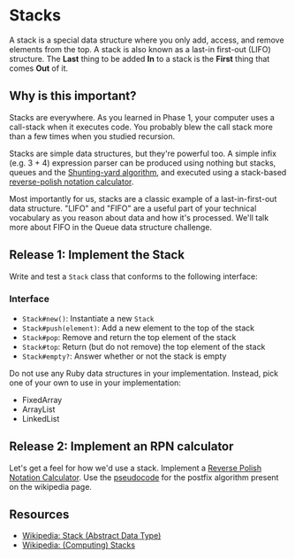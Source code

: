 # Stacks

A stack is a special data structure where you only add, access, and remove elements from the top.  A stack is also known as a last-in first-out (LIFO) structure. The **Last** thing to be added **In** to a stack is the **First** thing that comes **Out** of it.

## Why is this important?

Stacks are everywhere. As you learned in Phase 1, your computer uses a call-stack when it executes code. You probably blew the call stack more than a few times when you studied recursion.

Stacks are simple data structures, but they're powerful too. A simple infix (e.g. 3 + 4) expression parser can be produced using nothing but stacks, queues and the [Shunting-yard algorithm](http://en.wikipedia.org/wiki/Shunting-yard_algorithm), and executed using a stack-based [reverse-polish notation calculator](http://en.wikipedia.org/wiki/Reverse_Polish_notation).

Most importantly for us, stacks are a classic example of a last-in-first-out data structure. "LIFO" and "FIFO" are a useful part of your technical vocabulary as you reason about data and how it's processed. We'll talk more about FIFO in the Queue data structure challenge.

## Release 1: Implement the Stack

Write and test a `Stack` class that conforms to the following interface:

### Interface
- `Stack#new()`: Instantiate a new `Stack`
- `Stack#push(element)`: Add a new element to the top of the stack
- `Stack#pop`: Remove and return the top element of the stack
- `Stack#top`: Return (but do not remove) the top element of the stack
- `Stack#empty?`: Answer whether or not the stack is empty

Do not use any Ruby data structures in your implementation. Instead, pick one of your own to use in your implementation:

 * FixedArray
 * ArrayList
 * LinkedList

## Release 2: Implement an RPN calculator

Let's get a feel for how we'd use a stack. Implement a [Reverse Polish Notation Calculator](https://en.wikipedia.org/wiki/Reverse_Polish_notation). Use the [pseudocode](https://en.wikipedia.org/wiki/Reverse_Polish_notation#Postfix_algorithm) for the postfix algorithm present on the wikipedia page.

## Resources

* [Wikipedia: Stack (Abstract Data Type)](http://en.wikipedia.org/wiki/Stack_%28abstract_data_type%29)
* [Wikipedia: (Computing) Stacks](http://en.wikipedia.org/wiki/Stack#Computers)

